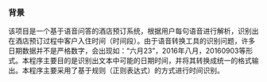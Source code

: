 ### 背景
该项目是一个基于语音问答的酒店预订系统，根据用户每句语音进行解析，识别出在酒店预订过程中客户入住时间（时间段）。由于语音转换工具的识别问题，许多日期数据并不是严格数字，会出现如：“六月23”，2016年八月，20160903等形式。本程序主要目的是识别出文本中可能的日期时间，并将其转换成统一的格式输出。本程序主要采用了基于规则（正则表达式）的方式进行时间识别。
